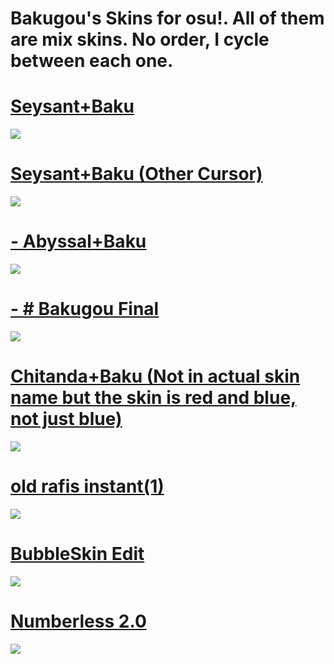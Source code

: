 # Bakugou's Skins for osu!. All of them are mix skins. No order, I cycle between each one.

# [Seysant+Baku](https://mega.nz/#!hJEFGAzI!WGjtiDALCJTCqUJ_SfrSCWylri1mNGTGSSUA-Tm4Tqc)
![](https://osu.ppy.sh/ss/13228475)

# [Seysant+Baku (Other Cursor)](https://mega.nz/#!sYdhWQRa!9i05qYBhVwjrIhRouEIntDOtxCJ6mdNNc1Os6gPX4Rk)
![](https://osu.ppy.sh/ss/13228486)

# [- Abyssal+Baku](https://mega.nz/#!1QNzBCha!Qa1Lf4IG_Pv2M5FtfFxFINWyYkqVHcENQFbZNLQuQek)
![](https://osu.ppy.sh/ss/13228498)

# [- # Bakugou Final](https://mega.nz/#!dcFxQYYL!OaCnemW-8w3u5s7T2CYDjA0Gn5xfGx--p5ozkWXQmg0)
![](https://osu.ppy.sh/ss/13228517)

# [Chitanda+Baku (Not in actual skin name but the skin is red and blue, not just blue)](https://mega.nz/#!EdVFBYyC!utdLMI86RsgNkNob2vMvQYoMXJeUzL4QnCqUL5omKFU)
![](https://osu.ppy.sh/ss/13228538)

# [old rafis instant(1)](https://mega.nz/#!1AcBnCyD!265CuzGv1pNz6h9oKmjfduf2nLgX84RuxTGOHJzz7xk)
![](https://osu.ppy.sh/ss/13228542)

# [BubbleSkin Edit](https://mega.nz/#!4cN1gaiL!GKW-hyPdUKo4WpqrJa4s2jQHGUlysPvE09CHpKLrOUs)
![](https://osu.ppy.sh/ss/13228547)

# [Numberless 2.0](https://mega.nz/#!ZIcV0AbZ!UArBZvgxgGUZJ8AurDF16C-jlbQilfEFAmli5sQbtoE)
![](https://osu.ppy.sh/ss/13228559)
